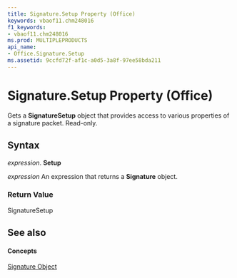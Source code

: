 ```yaml
---
title: Signature.Setup Property (Office)
keywords: vbaof11.chm248016
f1_keywords:
- vbaof11.chm248016
ms.prod: MULTIPLEPRODUCTS
api_name:
- Office.Signature.Setup
ms.assetid: 9ccfd72f-af1c-a0d5-3a8f-97ee58bda211
---
```



# Signature.Setup Property (Office)

Gets a  **SignatureSetup** object that provides access to various properties of a signature packet. Read-only.


## Syntax

 _expression_. **Setup**

 _expression_ An expression that returns a **Signature** object.


### Return Value

SignatureSetup


## See also


#### Concepts


[Signature Object](signature-object-office.md)


